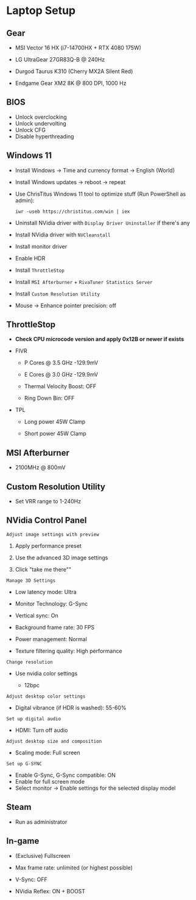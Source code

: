 # Laptop Setup

## Gear

- MSI Vector 16 HX (i7-14700HX + RTX 4080 175W)

- LG UltraGear 27GR83Q-B @ 240Hz

- Durgod Taurus K310 (Cherry MX2A Silent Red)

- Endgame Gear XM2 8K @ 800 DPI, 1000 Hz

## BIOS

- Unlock overclocking
- Unlock undervolting
- Unlock CFG
- Disable hyperthreading

## Windows 11

- Install Windows -> Time and currency format -> English (World)

- Install Windows updates -> reboot -> repeat

- Use ChrisTitus Windows 11 tool to optimize stuff (Run PowerShell as admin):
  
      iwr -useb https://christitus.com/win | iex

- Uninstall NVidia driver with `Display Driver Uninstaller` if there's any

- Install NVidia driver with `NVCleanstall`

- Install monitor driver

- Enable HDR

- Install `ThrottleStop`

- Install `MSI Afterburner` + `RivaTuner Statistics Server`

- Install `Custom Resolution Utility`

- Mouse -> Enhance pointer precision: off

## ThrottleStop

- **Check CPU microcode version and apply 0x12B or newer if exists**

- FIVR
  
  - P Cores @ 3.5 GHz -129.9mV
  
  - E Cores @ 3.0 GHz -129.9mV
  
  - Thermal Velocity Boost: OFF
  
  - Ring Down Bin: OFF

- TPL
  
  - Long power 45W Clamp
  
  - Short power 45W Clamp

## MSI Afterburner

- 2100MHz @ 800mV

## Custom Resolution Utility

- Set VRR range to 1-240Hz

## NVidia Control Panel

`Adjust image settings with preview`

1. Apply performance preset

2. Use the advanced 3D image settings

3. Click "take me there""

`Manage 3D Settings`

- Low latency mode: Ultra

- Monitor Technology: G-Sync

- Vertical sync: On

- Background frame rate: 30 FPS

- Power management: Normal

- Texture filtering quality: High performance

`Change resolution`

- Use nvidia color settings
  
  - 12bpc

`Adjust desktop color settings`

- Digital vibrance (if HDR is washed): 55-60%

`Set up digital audio`

- HDMI: Turn off audio

`Adjust desktop size and composition`

- Scaling mode: Full screen

`Set up G-SYNC`

* Enable G-Sync, G-Sync compatible: ON
* Enable for full screen mode
* Select monitor -> Enable settings for the selected display model

## Steam

- Run as administrator

## In-game

- (Exclusive) Fullscreen

- Max frame rate: unlimited (or highest possible)

- V-Sync: OFF

- NVidia Reflex: ON + BOOST
